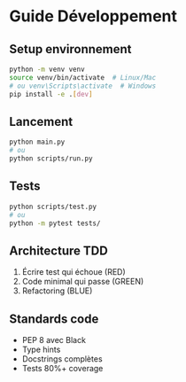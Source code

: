# Guide Développement

## Setup environnement

```bash
python -m venv venv
source venv/bin/activate  # Linux/Mac
# ou venv\Scripts\activate  # Windows
pip install -e .[dev]
```

## Lancement
```bash
python main.py
# ou
python scripts/run.py
```

## Tests
```bash
python scripts/test.py
# ou
python -m pytest tests/
```

## Architecture TDD
1. Écrire test qui échoue (RED)
2. Code minimal qui passe (GREEN)
3. Refactoring (BLUE)

## Standards code
- PEP 8 avec Black
- Type hints
- Docstrings complètes
- Tests 80%+ coverage
